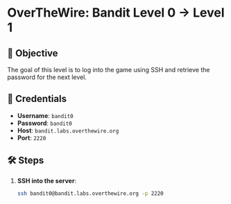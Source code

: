 # OverTheWire: Bandit Level 0 → Level 1

## 🧠 Objective
The goal of this level is to log into the game using SSH and retrieve the password for the next level.

## 🔐 Credentials
- **Username**: `bandit0`
- **Password**: `bandit0`
- **Host**: `bandit.labs.overthewire.org`
- **Port**: `2220`

## 🛠️ Steps

1. **SSH into the server**:
   ```bash
   ssh bandit0@bandit.labs.overthewire.org -p 2220
